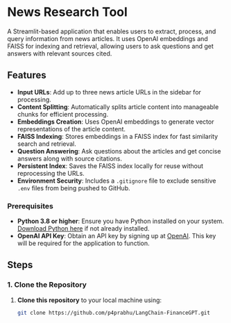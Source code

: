 # News Research Tool
A Streamlit-based application that enables users to extract, process, and query information from news articles. It uses OpenAI embeddings and FAISS for indexing and retrieval, allowing users to ask questions and get answers with relevant sources cited.

## Features

- **Input URLs**: Add up to three news article URLs in the sidebar for processing.
- **Content Splitting**: Automatically splits article content into manageable chunks for efficient processing.
- **Embeddings Creation**: Uses OpenAI embeddings to generate vector representations of the article content.
- **FAISS Indexing**: Stores embeddings in a FAISS index for fast similarity search and retrieval.
- **Question Answering**: Ask questions about the articles and get concise answers along with source citations.
- **Persistent Index**: Saves the FAISS index locally for reuse without reprocessing the URLs.
- **Environment Security**: Includes a `.gitignore` file to exclude sensitive `.env` files from being pushed to GitHub.

### Prerequisites

- **Python 3.8 or higher**: Ensure you have Python installed on your system. [Download Python here](https://www.python.org/downloads/) if not already installed.
- **OpenAI API Key**: Obtain an API key by signing up at [OpenAI](https://openai.com/). This key will be required for the application to function.

## Steps
### 1. Clone the Repository
1. **Clone this repository** to your local machine using:
   ```bash
   git clone https://github.com/p4prabhu/LangChain-FinanceGPT.git




  

